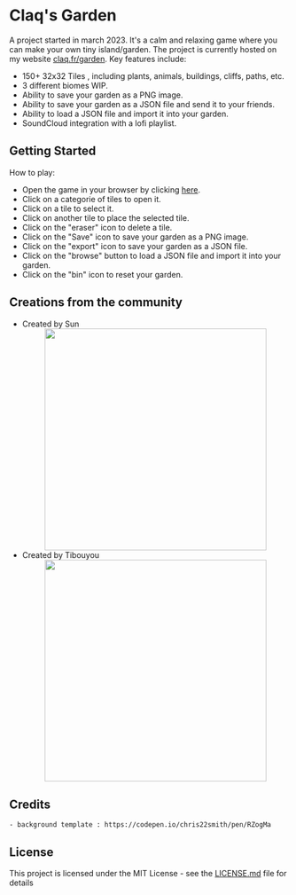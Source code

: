 # Claq's Garden
A project started in march 2023. It's a calm and relaxing game where you can make your own tiny island/garden. The project is currently hosted on my website [claq.fr/garden](https://claq.fr/garden). Key features include:
  - 150+ 32x32 Tiles , including plants, animals, buildings, cliffs, paths, etc.
  - 3 different biomes WIP.
  - Ability to save your garden as a PNG image.
  - Ability to save your garden as a JSON file and send it to your friends.
  - Ability to load a JSON file and import it into your garden.
  - SoundCloud integration with a lofi playlist.

## Getting Started
How to play:

- Open the game in your browser by clicking [here](https://claq.fr/garden).
- Click on a categorie of tiles to open it.
- Click on a tile to select it.
- Click on another tile to place the selected tile.
- Click on the "eraser" icon to delete a tile.
- Click on the "Save" icon to save your garden as a PNG image.
- Click on the "export" icon to save your garden as a JSON file.
- Click on the "browse" button to load a JSON file and import it into your garden.
- Click on the "bin" icon to reset your garden.

## Creations from the community
- Created by Sun <div align="center"> <img src="https://i.imgur.com/o7wxb1T.png" width="400px" /> </div>
- Created by Tibouyou <div align="center"> <img src="https://i.imgur.com/HUlL3C7.png" width="400px" /> </div>





## Credits
    - background template : https://codepen.io/chris22smith/pen/RZogMa

## License
This project is licensed under the MIT License - see the [LICENSE.md](LICENSE.md) file for details
